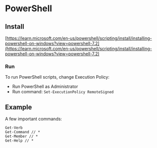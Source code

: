 # PowerShell

## Install

[https://learn.microsoft.com/en-us/powershell/scripting/install/installing-powershell-on-windows?view=powershell-7.2](https://learn.microsoft.com/en-us/powershell/scripting/install/installing-powershell-on-windows?view=powershell-7.2)

### Run <a href="#execution-policy" id="execution-policy"></a>

To run PowerShell scripts, change Execution Policy:

* Run PowerShell as Administrator
* Run command: `Set-ExecutionPolicy RemoteSigned`

## Example

A few important commands:

```
Get-Verb
Get-Command // *
Get-Member // *
Get-Help // *
```
